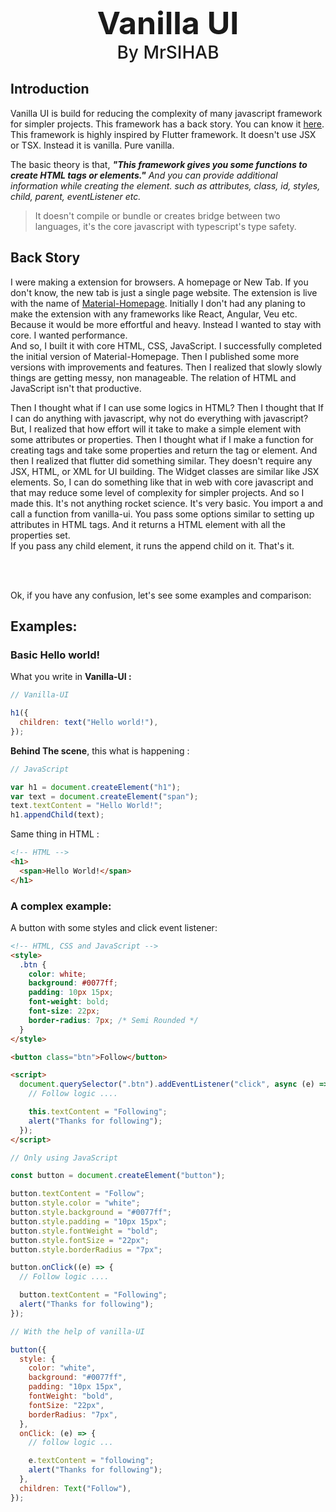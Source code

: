 <div align="center">

<span style="font-size:50px; font-weight:bold;">
    Vanilla UI
</span>
<br />
<span  style="font-size:28px; font-weight:500;">By MrSIHAB</span>

<!-- * Badges -->
</div>

## Introduction

Vanilla UI is build for reducing the complexity of many javascript framework for
simpler projects. This framework has a back story. You can know it
[here](#back-story).\
This framework is highly inspired by Flutter framework. It doesn't use JSX or
TSX. Instead it is vanilla. Pure vanilla.

The basic theory is that, **_"This framework gives you some functions to create HTML tags or elements."_** _And you can provide additional information while creating the element. such as attributes, class, id, styles, child, parent, eventListener etc._

> It doesn't compile or bundle or creates bridge between two languages, it's the core javascript with typescript's type safety.

## Back Story

I were making a extension for browsers. A homepage or New Tab. If you don't know, the
new tab is just a single page website. The extension is live with the name of [Material-Homepage](https://github.com/mrsihab/material-homepage). Initially I don't had any planing to make the extension with any frameworks like React, Angular, Veu etc. Because it would be more effortful and heavy. Instead I wanted to stay with core. I wanted performance.  
And so, I built it with core HTML, CSS, JavaScript. I successfully completed the initial version of Material-Homepage. Then I published some more versions with improvements and features. Then I realized that slowly slowly things are getting messy, non manageable. The relation of HTML and JavaScript isn't that productive.

Then I thought what if I can use some logics in HTML? Then I thought that If I can do anything with javascript, why not do everything with javascript? But, I realized that how effort will it take to make a simple element with some attributes or properties. Then I thought what if I make a function for creating tags and take some
properties and return the tag or element. And then I realized that flutter did something similar. They doesn't require any JSX, HTML, or XML for UI building. The Widget classes are similar like JSX elements. So, I can do something like that in web with core javascript and that may reduce some level of complexity for simpler projects.
And so I made this. It's not anything rocket science. It's very basic. You import a and call a function from vanilla-ui. You pass some options similar to setting up attributes in HTML tags. And it returns a HTML element with all the properties set.  
If you pass any child element, it runs the append child on it.
That's it.

<br />
<br />

Ok, if you have any confusion, let's see some examples and comparison:

## Examples:

### Basic Hello world!

What you write in **Vanilla-UI :**

```js
// Vanilla-UI

h1({
  children: text("Hello world!"),
});
```

**Behind The scene**, this what is happening :

```javascript
// JavaScript

var h1 = document.createElement("h1");
var text = document.createElement("span");
text.textContent = "Hello World!";
h1.appendChild(text);
```

Same thing in HTML :

```html
<!-- HTML -->
<h1>
  <span>Hello World!</span>
</h1>
```

### A complex example:

A button with some styles and click event listener:

```html
<!-- HTML, CSS and JavaScript -->
<style>
  .btn {
    color: white;
    background: #0077ff;
    padding: 10px 15px;
    font-weight: bold;
    font-size: 22px;
    border-radius: 7px; /* Semi Rounded */
  }
</style>

<button class="btn">Follow</button>

<script>
  document.querySelector(".btn").addEventListener("click", async (e) => {
    // Follow logic ....

    this.textContent = "Following";
    alert("Thanks for following");
  });
</script>
```

```js
// Only using JavaScript

const button = document.createElement("button");

button.textContent = "Follow";
button.style.color = "white";
button.style.background = "#0077ff";
button.style.padding = "10px 15px";
button.style.fontWeight = "bold";
button.style.fontSize = "22px";
button.style.borderRadius = "7px";

button.onClick((e) => {
  // Follow logic ....

  button.textContent = "Following";
  alert("Thanks for following");
});
```

```js
// With the help of vanilla-UI

button({
  style: {
    color: "white",
    background: "#0077ff",
    padding: "10px 15px",
    fontWeight: "bold",
    fontSize: "22px",
    borderRadius: "7px",
  },
  onClick: (e) => {
    // follow logic ...

    e.textContent = "following";
    alert("Thanks for following");
  },
  children: Text("Follow"),
});
```
